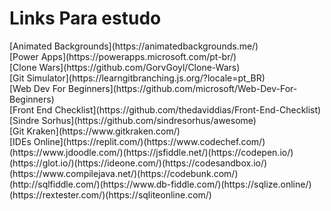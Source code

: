 # Links Para estudo
<table>
[Animated Backgrounds](https://animatedbackgrounds.me/)<br>
[Power Apps](https://powerapps.microsoft.com/pt-br/)<br>
[Clone Wars](https://github.com/GorvGoyl/Clone-Wars)<br>
[Git Simulator](https://learngitbranching.js.org/?locale=pt_BR)<br>
[Web Dev For Beginners](https://github.com/microsoft/Web-Dev-For-Beginners)<br>  
[Front End Checklist](https://github.com/thedaviddias/Front-End-Checklist)<br>
[Sindre Sorhus](https://github.com/sindresorhus/awesome)<br>
[Git Kraken](https://www.gitkraken.com/)<br>
[IDEs Online](https://replit.com/)(https://www.codechef.com/)(https://www.jdoodle.com/)(https://jsfiddle.net/)(https://codepen.io/)(https://glot.io/)(https://ideone.com/)(https://codesandbox.io/)(https://www.compilejava.net/)(https://codebunk.com/)(http://sqlfiddle.com/)(https://www.db-fiddle.com/)(https://sqlize.online/)(https://rextester.com/)(https://sqliteonline.com/)
  
</table>
